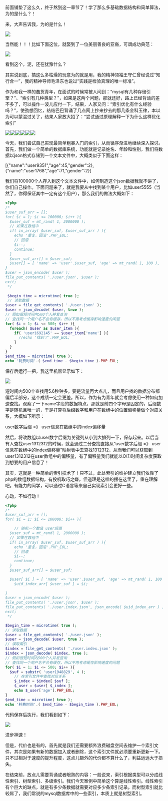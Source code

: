 前面铺垫了这么久，终于熬到这一章节了！学了那么多基础数据结构和简单算法，为的是什么？！

来，大声告诉我，为的是什么！

![](http://static.ti-node.com/6415366782038573057)

当然能！！！比如下面这位，就娶到了一位美丽善良的亚裔，可谓成功典范：

![](http://static.ti-node.com/6415367274575691776)

看到这个，泥，还在犹豫什么？

其实说到底，搞这么多枯燥的玩意为的就是用，我的精神领袖王守仁曾经说过“知行合一”，我的精神导师毛泽东也说过“实践是检验真理的唯一标准”。

作为和我一样的蠢货青年，在面试的时候常被人问到：“mysql有几种存储引擎？”、“索引有几种类型？”，如果是这两个问题，那就还好，路上已经背诵的差不多了，可以操作一波儿应付一下，结果，人家又问：“索引优化有什么经验吗？”，使劲想回忆，结结巴巴背诵了几点网上抄来抄去的那几条金科玉律，本以为可以蒙混过关了，结果人家放大招了：“尝试通过原理解释一下为什么这样优化索引”

![](http://static.ti-node.com/6345443000872599553)![](http://static.ti-node.com/6345443000872599553)![](http://static.ti-node.com/6345443000872599553)![](http://static.ti-node.com/6345443000872599553)![](http://static.ti-node.com/6345443000872599553)![](http://static.ti-node.com/6345443000872599553)

今天，我们尝试自己实现最简单粗暴入门的索引，从而循序渐进地继续深入探讨。首先，我们做一个简单的数据库系统，功能就是记录姓名、年龄和性别，我们将数据以json格式存储到一个文本文件中，大概类似于下面这样：

[{"name":"user9351","age":45,"gender":2},{"name":"user1768","age":71,"gender":2}]

我们将100000个人存入到这个文本文件中，如何制造这个json数据我就不讲了，你们自己操作。下面问题来了，就是我要从中找到某个用户，比如user5555（当然了，你得保证其中一定有这个用户），那么我们的做法大概如下：

```php
<?php
/*
$user_suf_arr = [];
for( $i = 1; $i <= 100000; $i++ ){
  $user_suf = mt_rand( 1, 2000000 );
  // 如果在数组中
  if( in_array( $user_suf, $user_suf_arr ) ){
    echo '重复，回滚'.PHP_EOL;
    // 回滚   
    $i--;
    continue;
  } 
  $user_suf_arr[] = $user_suf;
  $user[] = [ 'name' => 'user'.$user_suf, 'age' => mt_rand( 1, 100 ), 'gender' => mt_rand( 1, 2 ), ];
}
$user = json_encode( $user );
file_put_contents( './user.json', $user );
exit;
 */
 
 $begin_time = microtime( true );
 // 读取数据
$user = file_get_contents( './user.json' );
$user = json_decode( $user, true );
// 假如很短时间内500个人并发查询
// 查找同一个用户名不会有缓存，所以不用考虑缓存影响速度的问题
for( $i = 1; $i <= 500; $i++ ){
  foreach( $user as $user_item ){
    if( 'user1692145' == $user_item['name'] ){
      //echo '找到了'.PHP_EOL;
    }   
  }
}
$end_time = microtime( true );
echo '耗费时间'.( $end_time - $begin_time ).PHP_EOL;
```

保存后运行一把，我这里机器显示如下：

![](http://static.ti-node.com/6415391831957176321)

短时间内500个查找用5.6秒钟多，要是流量再大点儿，而且用户找的数据分布都偏后半部分，这个成绩一定会更差。所以，作为有为青年就会考虑使用一种如何加速查找。观察了一下name字段的数据特点，那就是前四个字母是固定的，后缀数字是随机且唯一的，于是打算将后缀数字和用户在数组中的位置偏移量做个对应关系，大概如下所示：

user数字后缀 =》 user信息在数组中的index偏移量

然后，将改数组以user数字后缀为关键列从小到大排列一下，保存起来。以后当有人查找user1312312的时候，就会通过二分查找直接从“user数字后缀 =》 user信息在数组中的index偏移量”映射表中去查找1312312，从而我们可以获取到user1312312在user数组中的偏移量，有了偏移量我们就能以O(1)时间复杂度获取到想要的用户信息了！

其实，这就是一种简单的索引技术了！只不过，此处索引的维护建立我们依靠了php的数组数据结构，有投机取巧之嫌，但道理是这样的摆在这里了，重在理解吧。有能力的同学，可以通过C语言等来自己实现索引会更好一些。

心动，不如行动！

```php
<?php
/*
$user_suf_arr = [];
for( $i = 1; $i <= 100000; $i++ ){

	// 随机一个数值 user后缀
  $user_suf = mt_rand( 1, 2000000 );
  // 如果在数组中
  if( in_array( $user_suf, $user_suf_arr ) ){
    echo '重复，回滚'.PHP_EOL;
    // 回滚
    $i--;
    continue;
  }
  $user_suf_arr[] = $user_suf;

  $user[ $i ] = [ 'name' => 'user'.$user_suf, 'age' => mt_rand( 1, 100 ), 'gender' => mt_rand( 1, 2 ), ];
	$uid_index_arr[ $user_suf ] = $i;
  	
}
$user = json_encode( $user );
file_put_contents( './user.json', $user );
file_put_contents( './user.index.json', json_encode( $uid_index_arr ) );
exit;
 */

$begin_time = microtime( true );
// 读取数据
$user = file_get_contents( './user.json' );
$user = json_decode( $user, true );
// 读取索引
$index = file_get_contents( './user.index.json' );
$index = json_decode( $index, true );
// 假如很短时间内500个人并发查询
// 查找同一个用户名不会有缓存，所以不用考虑缓存影响速度的问题
for( $i = 1; $i <= 500; $i++ ){
  $suf = substr( 'user1948829', 4 );
	// 在索引文件中查找对应关系
	$_index = $index[ $suf ];
	$_user = $user[ $_index ];
	echo $_user['age'].PHP_EOL;
}
$end_time = microtime( true );
echo '耗费时间'.( $end_time - $begin_time ).PHP_EOL;
```

代码保存后执行，我们看到如下：

![](http://static.ti-node.com/6415406210090008576)

进步神速！

但是，代价也是有的，首先就是我们还需要额外浪费磁盘空间去维护一个索引文件，其次是如果有新的数据加入或者删除，这个索引文件就必须要重新更新一下。只不过相对于速度的提升程度，这点儿额外的代价都不算什么了，利益远远大于损失。

在结束前，放点儿需要背诵或者眼熟的内容：一般说来，索引根据类型可以分成线性索引、树型索引、多级索引。我们今天案例中简单这个算是线性索引。线性索引有个巨大的缺点，就是有多少条数据就需要对应多少条索引记录。而树型索引就比较屌了，我们常说的mysql数据库中的一些索引，本质上就是树型索引。
